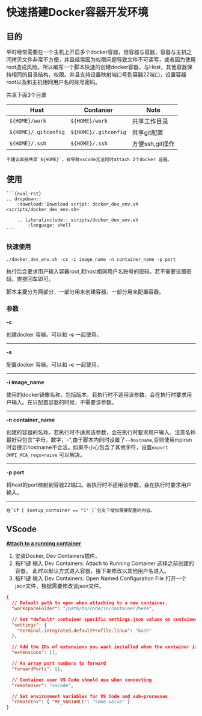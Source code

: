 # 快速搭建Docker容器开发环境
## 目的
平时经常需要在一个主机上开启多个docker容器，但容器与容器，容器与主机之间拷贝文件非常不方便，并且经常因为权限问题导致文件不可读写，或者因为使用root造成风险。所以编写一个脚本快速的创建docker容器，与Host，其他容器保持相同的目录结构，权限。并且支持设置映射端口号到容器22端口，设置容器root以及和主机相同用户名的账号密码。

共享下面3个目录

Host | Contanier | Note
---------|----------|---------
`${HOME}/work` | `${HOME}/work` | 共享工作目录
`${HOME}/.gitconfig` | `${HOME}/.gitconfig` | 共享git配置
`${HOME}/.ssh` | `${HOME}/.ssh` | 方便ssh,git操作

```{note}
不建议直接共享`${HOME}`，会导致vscode无法同时attach 2个docker 容器。
```

## 使用
````{div} full-width
```{eval-rst}
.. dropdown::
    :download:`Download script: docker_dev_env.sh <scripts/docker_dev_env.sh>`

    .. literalinclude:: scripts/docker_dev_env.sh
        :language: shell
```
````

### 快速使用
```shell
./docker_dev_env.sh -cs -i image_name -n container_name -p port
```
执行后会要求用户输入容器root,和host相同用户名账号的密码。若不需要设置密码，直接回车即可。

脚本主要分为两部分，一部分用来创建容器，一部分用来配置容器。

### 参数
**-c**

创建docker 容器。可以和 **-s** 一起使用。

-----------------

**-s**

配置docker 容器。可以和 **-c** 一起使用。

-----------------

**-i image_name**

使用的docker镜像名称，包括版本。若执行时不适用该参数，会在执行时要求用户输入。在只配置容器的时候，不需要该参数。

-----------------

**-n container_name**

创建的容器的名称。若执行时不适用该参数，会在执行时要求用户输入。注意名称最好只包含"字母，数字，-",由于脚本内同时设置了`--hostname`,否则使用mpirun 时会提示hostname不合法。如果不小心包含了其他字符，设置`export OMPI_MCA_regx=naive` 可以解决。

-----------------

**-p port**

将host的port映射到容器22端口。若执行时不适用该参数，会在执行时要求用户输入。

-----------------

```{note}
在`if [ $setup_container == "1" ]`分支下增加需要配置的内容。
```

## VScode 
[**Attach to a running container**](https://code.visualstudio.com/docs/devcontainers/attach-container)

1. 安装Docker, Dev Containers插件。
2. 按F1键 输入 Dev Containers: Attach to Running Container 选择之前创建的容器。
此时以默认方式进入容器，接下来修改以其他用户名进入。
3. 按F1键 输入 Dev Containers: Open Named Configuration File 打开一个json文件，根据需要修改该json文件。
```json
{
  // Default path to open when attaching to a new container.
  "workspaceFolder": "/path/to/code/in/container/here",

  // Set *default* container specific settings.json values on container create.
  "settings": {
    "terminal.integrated.defaultProfile.linux": "bash"
  },

  // Add the IDs of extensions you want installed when the container is created.
  "extensions": [],

  // An array port numbers to forward
  "forwardPorts": [],

  // Container user VS Code should use when connecting
  "remoteUser": "vscode",

  // Set environment variables for VS Code and sub-processes
  "remoteEnv": { "MY_VARIABLE": "some-value" }
}
```